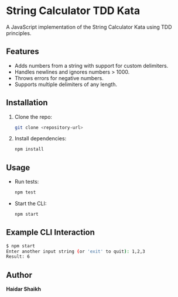 # String Calculator TDD Kata

A JavaScript implementation of the String Calculator Kata using TDD principles.

## Features

- Adds numbers from a string with support for custom delimiters.
- Handles newlines and ignores numbers > 1000.
- Throws errors for negative numbers.
- Supports multiple delimiters of any length.

## Installation

1. Clone the repo:
   ```bash
   git clone <repository-url>
   ```
2. Install dependencies:
   ```bash
   npm install
   ```

## Usage

- Run tests:
  ```bash
  npm test
  ```
- Start the CLI:
  ```bash
  npm start
  ```

## Example CLI Interaction

```bash
$ npm start
Enter another input string (or 'exit' to quit): 1,2,3
Result: 6
```

## Author

**Haidar Shaikh**
